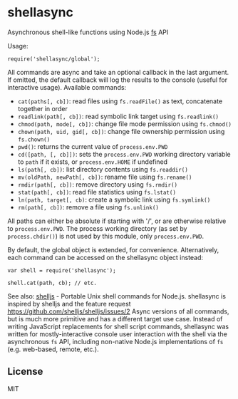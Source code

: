 # shellasync

Asynchronous shell-like functions using Node.js [fs](https://nodejs.org/api/fs.html) API

Usage:

    require('shellasync/global');

All commands are async and take an optional callback in the last argument.
If omitted, the default callback will log the results to the console (useful for
interactive usage). Available commands:

* `cat(paths[, cb])`: read files using `fs.readFile()` as text, concatenate together in order
* `readlink(path[, cb])`: read symbolic link target using `fs.readlink()`
* `chmod(path, mode[, cb])`: change file mode permission using `fs.chmod()`
* `chown(path, uid, gid[, cb])`: change file ownership permission using `fs.chown()`
* `pwd()`: returns the current value of `process.env.PWD`
* `cd([path, [, cb]])`: sets the `process.env.PWD` working directory variable to `path` if it exists, or `process.env.HOME` if undefined
* `ls(path[, cb])`: list directory contents using `fs.readdir()`
* `mv(oldPath, newPath[, cb])`: rename file using `fs.rename()`
* `rmdir(path[, cb])`: remove directory using `fs.rmdir()`
* `stat(path[, cb])`: read file statistics using `fs.lstat()`
* `ln(path, target[, cb)`: create a symbolic link using `fs.symlink()`
* `rm(path[, cb])`: remove a file using `fs.unlink()`

All paths can either be absolute if starting with '/', or are otherwise relative to
`process.env.PWD`. The process working directory (as set by `process.chdir()`) is not
used by this module, only `process.env.PWD`.

By default, the global object is extended, for convenience. Alternatively, each command
can be accessed on the shellasync object instead:

    var shell = require('shellasync');

    shell.cat(path, cb); // etc.

See also: [shelljs](https://github.com/shelljs/shelljs) - Portable Unix shell commands for Node.js.
shellasync is inspired by shelljs and the feature request
https://github.com/shelljs/shelljs/issues/2 Async versions of all commands,
but is much more primitive and has a different target use case. Instead of writing
JavaScript replacements for shell script commands, shellasync was written for
mostly-interactive console user interaction with the shell via the asynchronous `fs` API,
including non-native Node.js implementations of `fs` (e.g. web-based, remote, etc.).

## License

MIT

